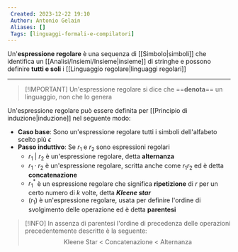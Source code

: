 ```yaml
---
 Created: 2023-12-22 19:10
 Author: Antonio Gelain
 Aliases: []
 Tags: [linguaggi-formali-e-compilatori]
---
```


Un'**espressione regolare** è una sequenza di [[Simbolo|simboli]] che identifica un [[Analisi/Insiemi/Insieme|insieme]] di stringhe e possono definire **tutti e soli** i [[Linguaggio regolare|linguaggi regolari]]

---

> [!IMPORTANT] Un'espressione regolare si dice che ==**denota**== un linguaggio, non che lo genera

Un'espressione regolare può essere definita per [[Principio di induzione|induzione]] nel seguente modo:
- **Caso base**: Sono un'espressione regolare tutti i simboli dell'alfabeto scelto più $\epsilon$
- **Passo induttivo**: Se $r_{1}$ e $r_{2}$ sono espressioni regolari
    - $r_{1}\ |\ r_{2}$ è un'espressione regolare, detta **alternanza**
    - $r_{1} \cdot r_{2}$ è un'espressione regolare, scritta anche come $r_{1} r_{2}$ ed è detta **concatenazione**
    - $r_{1}^{*}$ è un espressione regolare che significa **ripetizione** di $r$ per un certo numero di $k$ volte, detta ***Kleene star***
    - $(r_{1})$ è un'espressione regolare, usata per definire l'ordine di svolgimento delle operazione ed è detta **parentesi**

>[!INFO] In assenza di parentesi l'ordine di precedenza delle operazioni precedentemente descritte è la seguente:
> $$\text{Kleene Star < Concatenazione < Alternanza}$$